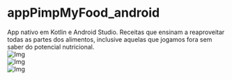 # appPimpMyFood_android
App nativo em Kotlin e Android Studio. Receitas que ensinam a reaproveitar todas as partes dos alimentos, inclusive aquelas que jogamos fora sem saber do potencial nutricional. 
<br/>
![Img](https://i.imgur.com/w5AWttN.png)
<br/>
![Img](https://i.imgur.com/MWjysEK.png)
<br/>
![Img](https://i.imgur.com/jPpCQzO.png)
